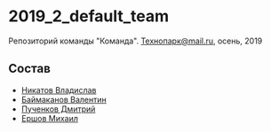 # 2019_2_default_team
Репозиторий команды "Команда". Технопарк@mail.ru, осень, 2019

## Состав
- [Никатов Владислав](github.com/nikatov)
- [Баймаканов Валентин](github.com/ionnia)
- [Пученков Дмитрий](github.com/InNomineMortis)
- [Ершов Михаил](github.com/maershov)

